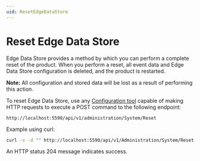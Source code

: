 ```yaml
---
uid: ResetEdgeDataStore
---
```


# Reset Edge Data Store

Edge Data Store provides a method by which you can perform a complete reset of the product. When you perform a reset, all event data and Edge Data Store configuration is deleted, and the product is restarted.

**Note:** All configuration and stored data will be lost as a result of performing this action.

To reset Edge Data Store, use any [Configuration tool](xref:ConfigurationTools) capable of making HTTP requests to execute a POST command to the following endpoint:

  ```http
  http://localhost:5590/api/v1/administration/System/Reset
  ```

  Example using curl:

  ```bash
  curl -v -d "" http://localhost:5590/api/v1/Administration/System/Reset
  ```

  An HTTP status 204 message indicates success.

